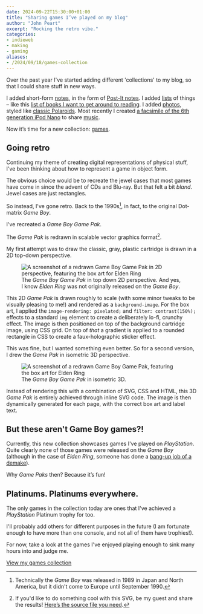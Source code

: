 ```yaml
---
date: 2024-09-22T15:30:00+01:00
title: "Sharing games I’ve played on my blog"
author: "John Peart"
excerpt: "Rocking the retro vibe."
categories:
- indieweb
- making
- gaming
aliases:
- /2024/09/18/games-collection
---
```


Over the past year I've started adding different 'collections' to my blog, so that I could share stuff in new ways.

I added short-form [notes](/notes/), in the form of [Post-It notes](/note/1701945480/). I added [lists](/lists/) of things – like this [list of books I want to get around to reading](https://www.johnpe.art/list/1713724980/). I added [photos](/photos/), styled like [classic Polaroids](/photo/1606145620/). Most recently I created [a facsimile of the 6th generation iPod Nano](/2024/03/10/sharing-music-on-my-blog/) to share [music](/music/).

Now it’s time for a new collection: [games](/games/).

## Going retro

Continuing my theme of creating digital representations of physical stuff, I've been thinking about how to represent a game in object form.

The obvious choice would be to recreate the jewel cases that most games have come in since the advent of CDs and Blu-ray. But that felt a bit *bland*. Jewel cases are just rectangles. 

So instead, I've gone retro. Back to the 1990s[^1], in fact, to the original Dot-matrix *Game Boy*. 

I've recreated a *Game Boy Game Pak*.

The *Game Pak* is redrawn in scalable vector graphics format[^svg]. 

My first attempt was to draw the classic, gray, plastic cartridge is drawn in a 2D top-down perspective. 

<figure>
<img src="/assets/images/posts/2024/09/22/games-collection/game-boy-game-pak-elden-ring-version-1.png" alt="A screenshot of a redrawn Game Boy Game Pak in 2D perspective, featuring the box art for Elden Ring">
<figcaption>The <em>Game Boy Game Pak</em> in top down 2D perspective. And yes, I know <em>Elden Ring</em> was not originally released on the <em>Game Boy</em>.</figcaption>
</figure>

This 2D *Game Pak* is drawn roughly to scale (with some minor tweaks to be visually pleasing to me!) and rendered as a `background-image`. For the box art, I applied the `image-rendering: pixelated;` and `filter: contrast(150%);` effects to a standard `img` element to create a deliberately lo-fi, crunchy effect. The image is then positioned on top of the background cartridge image, using CSS grid. On top of *that* a gradient is applied to a rounded rectangle in CSS to create a faux-holographic sticker effect. 

This was fine, but I wanted something even better. So for a second version, I drew the *Game Pak* in isometric 3D perspective.

<figure>
<img src="/assets/images/posts/2024/09/22/games-collection/game-boy-game-pak-elden-ring-version-2.png" alt="A screenshot of a redrawn Game Boy Game Pak, featuring the box art for Elden Ring">
<figcaption>The <em>Game Boy Game Pak</em> in isometric 3D.</figcaption>
</figure>

Instead of rendering this with a combination of SVG, CSS and HTML, this 3D *Game Pak* is entirely achieved through inline SVG code. The image is then dynamically generated for each page, with the correct box art and label text.

## But these aren't Game Boy games?!

Currently, this new collection showcases games I've played on *PlayStation*. Quite clearly none of those games were released on the *Game Boy* (although in the case of *Elden Ring*, someone has done a [bang-up job of a demake](https://shin.itch.io/elden-ring-gb)).

Why *Game Paks* then? Because it’s fun!

## Platinums. Platinums everywhere.

The only games in the collection today are ones that I've achieved a *PlayStation* Platinum trophy for too.

I'll probably add others for different purposes in the future (I am fortunate enough to have more than one console, and not all of them have trophies!).

For now, take a look at the games I've enjoyed playing enough to sink many hours into and judge me.

[View my games collection](/games/)

[^1]: Technically the *Game Boy* was released in 1989 in Japan and North America, but it didn't come to Europe until September 1990. 

[^svg]: If you'd like to do something cool with this SVG, be my guest and share the results! [Here’s the source file you need](https://raw.githubusercontent.com/johnpeart/johnpeart.github.io/main/src/assets/images/site/gamepak.svg). 
